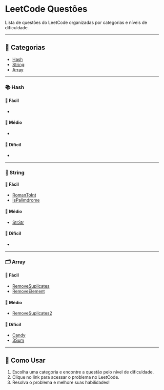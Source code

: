 # LeetCode Questões

Lista de questões do LeetCode organizadas por categorias e níveis de dificuldade.

---

## 🔗 Categorias

- [Hash](#hash)
- [String](#string)
- [Array](#array)

---

### 📚 Hash

#### 🔹 Fácil
- 

#### 🔸 Médio
- 

#### 🔺 Difícil
- 

---

### 🧵 String

#### 🔹 Fácil
- [RomanToInt]()
- [IsPalimdrome]()

#### 🔸 Médio
- [StrStr]()

#### 🔺 Difícil
- 

---

### 🗂️ Array

#### 🔹 Fácil
- [RemoveSuplicates]()
- [RemoveElement]()

#### 🔸 Médio
- [RemoveSuplicates2]()

#### 🔺 Difícil
- [Candy]()
- [3Sum]()

---

## 🏁 Como Usar

1. Escolha uma categoria e encontre a questão pelo nível de dificuldade.
2. Clique no link para acessar o problema no LeetCode.
3. Resolva o problema e melhore suas habilidades!
